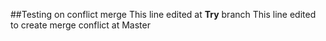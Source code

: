 ##Testing on conflict merge
This line edited at __Try__ branch 
This line edited to create merge conflict at Master